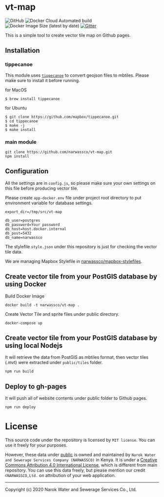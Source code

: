 # vt-map
![GitHub](https://img.shields.io/github/license/narwassco/vt-map)
![Docker Cloud Automated build](https://img.shields.io/docker/cloud/automated/narwassco/vt-map)
![Docker Image Size (latest by date)](https://img.shields.io/docker/image-size/narwassco/vt-map)
[![Gitter](https://badges.gitter.im/narwassco/community.svg)](https://gitter.im/narwassco/community?utm_source=badge&utm_medium=badge&utm_campaign=pr-badge)

This is a simple tool to create vector tile map on Github pages.

## Installation
### tippecanoe
This module uses [`tippecanoe`](https://github.com/mapbox/tippecanoe) to convert geojson files to mbtiles. Please make sure to install it before running.

for MacOS
```
$ brew install tippecanoe
```

for Ubuntu
```
$ git clone https://github.com/mapbox/tippecanoe.git
$ cd tippecanoe
$ make -j
$ make install
```

### main module
```
git clone https://github.com/narwassco/vt-map.git
npm install
```

## Configuration
All the settings are in `config.js`, so please make sure your own settings on this file before producing vector tile.

Please create `app-docker.env` file under project root directory to put environment variable for database settings.
```
export_dir=/tmp/src/vt-map

db_user=postgres
db_password=Your password
db_host=host.docker.internal
db_post=5432
db_name=narwassco
```

The stylefile `style.json` under this repository is just for checking the vector tile data.

We are managing Mapbox Stylefile in [narwassco/mapbox-stylefiles](https://github.com/narwassco/mapbox-stylefiles).

## Create vector tile from your PostGIS database by using Docker

Build Docker Image
```
docker build -t narwassco/vt-map .
```

Create Vector Tile and sprite files under public directory.
```
docker-compose up
```

## Create vector tile from your PostGIS database by using local Nodejs
It will retrieve the data from PostGIS as mbtiles format, then vector tiles (.mvt) were extracted under `public/tiles` folder.
```
npm run build
```

## Deploy to gh-pages
It will push all of website contents  under public folder to Github pages.
```
npm run deploy
```

# License

This source code under the repository is licensed by 
`MIT license`. You can use it freely for your purposes.

However, these data under [public](./public) is owned and maintained by `Narok Water and Sewerage Services Company (NARWASSCO)` in Kenya. It is under a [Creative Commons Attribution 4.0 International
License](http://creativecommons.org/licenses/by/4.0/), which is different from main repository. You can use this data freely, but please mention our credit `©NARWASSCO,Ltd.` on attribution of your web application.

---
Copyright (c) 2020 Narok Water and Sewerage Services Co., Ltd.